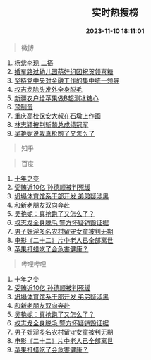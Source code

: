 <div align="center"><h2>实时热搜榜</h2><h4>2023-11-10 18:11:01</h4></div>

> 微博  

1. [杨紫李现 二搭](https://s.weibo.com/weibo?q=%E6%9D%A8%E7%B4%AB%E6%9D%8E%E7%8E%B0%20%E4%BA%8C%E6%90%AD&t=31&band_rank=1&Refer=top)<br />
2. [婚车路过幼儿园萌娃组团祝贺领喜糖](https://s.weibo.com/weibo?q=%23%E5%A9%9A%E8%BD%A6%E8%B7%AF%E8%BF%87%E5%B9%BC%E5%84%BF%E5%9B%AD%E8%90%8C%E5%A8%83%E7%BB%84%E5%9B%A2%E7%A5%9D%E8%B4%BA%E9%A2%86%E5%96%9C%E7%B3%96%23&t=31&band_rank=2&Refer=top)<br />
3. [坚持党中央对金融工作的集中统一领导](https://s.weibo.com/weibo?q=%23%E5%9D%9A%E6%8C%81%E5%85%9A%E4%B8%AD%E5%A4%AE%E5%AF%B9%E9%87%91%E8%9E%8D%E5%B7%A5%E4%BD%9C%E7%9A%84%E9%9B%86%E4%B8%AD%E7%BB%9F%E4%B8%80%E9%A2%86%E5%AF%BC%23&t=31&band_rank=3&Refer=top)<br />
4. [权志龙除头发外全身脱毛](https://s.weibo.com/weibo?q=%23%E6%9D%83%E5%BF%97%E9%BE%99%E9%99%A4%E5%A4%B4%E5%8F%91%E5%A4%96%E5%85%A8%E8%BA%AB%E8%84%B1%E6%AF%9B%23&t=31&band_rank=4&Refer=top)<br />
5. [新疆农户给苹果做B超测冰糖心](https://s.weibo.com/weibo?q=%23%E6%96%B0%E7%96%86%E5%86%9C%E6%88%B7%E7%BB%99%E8%8B%B9%E6%9E%9C%E5%81%9AB%E8%B6%85%E6%B5%8B%E5%86%B0%E7%B3%96%E5%BF%83%23&t=31&band_rank=5&Refer=top)<br />
6. [预制蛋](https://s.weibo.com/weibo?q=%E9%A2%84%E5%88%B6%E8%9B%8B&t=31&band_rank=6&Refer=top)<br />
7. [重庆高校保安大叔在石墩上作画](https://s.weibo.com/weibo?q=%23%E9%87%8D%E5%BA%86%E9%AB%98%E6%A0%A1%E4%BF%9D%E5%AE%89%E5%A4%A7%E5%8F%94%E5%9C%A8%E7%9F%B3%E5%A2%A9%E4%B8%8A%E4%BD%9C%E7%94%BB%23&t=31&band_rank=7&Refer=top)<br />
8. [林志颖披荆斩棘总成绩冠军](https://s.weibo.com/weibo?q=%23%E6%9E%97%E5%BF%97%E9%A2%96%E6%8A%AB%E8%8D%86%E6%96%A9%E6%A3%98%E6%80%BB%E6%88%90%E7%BB%A9%E5%86%A0%E5%86%9B%23&t=31&band_rank=8&Refer=top)<br />
9. [吴艳妮说我真抢跑了又怎么了](https://s.weibo.com/weibo?q=%23%E5%90%B4%E8%89%B3%E5%A6%AE%E8%AF%B4%E6%88%91%E7%9C%9F%E6%8A%A2%E8%B7%91%E4%BA%86%E5%8F%88%E6%80%8E%E4%B9%88%E4%BA%86%23&t=31&band_rank=9&Refer=top)<br />

> 知乎  


> 百度  

1. [十年之变](https://www.baidu.com/s?wd=%E5%8D%81%E5%B9%B4%E4%B9%8B%E5%8F%98&sa=fyb_news&rsv_dl=fyb_news)<br />
2. [受贿近10亿 孙德顺被判死缓](https://www.baidu.com/s?wd=%E5%8F%97%E8%B4%BF%E8%BF%9110%E4%BA%BF+%E5%AD%99%E5%BE%B7%E9%A1%BA%E8%A2%AB%E5%88%A4%E6%AD%BB%E7%BC%93&sa=fyb_news&rsv_dl=fyb_news)<br />
3. [坍塌体育馆系干部开发 弟弟疑涉黑](https://www.baidu.com/s?wd=%E5%9D%8D%E5%A1%8C%E4%BD%93%E8%82%B2%E9%A6%86%E7%B3%BB%E5%B9%B2%E9%83%A8%E5%BC%80%E5%8F%91+%E5%BC%9F%E5%BC%9F%E7%96%91%E6%B6%89%E9%BB%91&sa=fyb_news&rsv_dl=fyb_news)<br />
4. [和新老朋友双向奔赴](https://www.baidu.com/s?wd=%E5%92%8C%E6%96%B0%E8%80%81%E6%9C%8B%E5%8F%8B%E5%8F%8C%E5%90%91%E5%A5%94%E8%B5%B4&sa=fyb_news&rsv_dl=fyb_news)<br />
5. [吴艳妮：真抢跑了又怎么了？](https://www.baidu.com/s?wd=%E5%90%B4%E8%89%B3%E5%A6%AE%EF%BC%9A%E7%9C%9F%E6%8A%A2%E8%B7%91%E4%BA%86%E5%8F%88%E6%80%8E%E4%B9%88%E4%BA%86%EF%BC%9F&sa=fyb_news&rsv_dl=fyb_news)<br />
6. [权志龙全身脱毛 警方怀疑销毁证据](https://www.baidu.com/s?wd=%E6%9D%83%E5%BF%97%E9%BE%99%E5%85%A8%E8%BA%AB%E8%84%B1%E6%AF%9B+%E8%AD%A6%E6%96%B9%E6%80%80%E7%96%91%E9%94%80%E6%AF%81%E8%AF%81%E6%8D%AE&sa=fyb_news&rsv_dl=fyb_news)<br />
7. [男子奸淫多名农村留守女童被判无期](https://www.baidu.com/s?wd=%E7%94%B7%E5%AD%90%E5%A5%B8%E6%B7%AB%E5%A4%9A%E5%90%8D%E5%86%9C%E6%9D%91%E7%95%99%E5%AE%88%E5%A5%B3%E7%AB%A5%E8%A2%AB%E5%88%A4%E6%97%A0%E6%9C%9F&sa=fyb_news&rsv_dl=fyb_news)<br />
8. [电影《二十二》片中老人已全部离世](https://www.baidu.com/s?wd=%E7%94%B5%E5%BD%B1%E3%80%8A%E4%BA%8C%E5%8D%81%E4%BA%8C%E3%80%8B%E7%89%87%E4%B8%AD%E8%80%81%E4%BA%BA%E5%B7%B2%E5%85%A8%E9%83%A8%E7%A6%BB%E4%B8%96&sa=fyb_news&rsv_dl=fyb_news)<br />
9. [苹果打蜡吃了会危害健康？](https://www.baidu.com/s?wd=%E8%8B%B9%E6%9E%9C%E6%89%93%E8%9C%A1%E5%90%83%E4%BA%86%E4%BC%9A%E5%8D%B1%E5%AE%B3%E5%81%A5%E5%BA%B7%EF%BC%9F&sa=fyb_news&rsv_dl=fyb_news)<br />

> 哔哩哔哩  

1. [十年之变](https://www.baidu.com/s?wd=%E5%8D%81%E5%B9%B4%E4%B9%8B%E5%8F%98&sa=fyb_news&rsv_dl=fyb_news)<br />
2. [受贿近10亿 孙德顺被判死缓](https://www.baidu.com/s?wd=%E5%8F%97%E8%B4%BF%E8%BF%9110%E4%BA%BF+%E5%AD%99%E5%BE%B7%E9%A1%BA%E8%A2%AB%E5%88%A4%E6%AD%BB%E7%BC%93&sa=fyb_news&rsv_dl=fyb_news)<br />
3. [坍塌体育馆系干部开发 弟弟疑涉黑](https://www.baidu.com/s?wd=%E5%9D%8D%E5%A1%8C%E4%BD%93%E8%82%B2%E9%A6%86%E7%B3%BB%E5%B9%B2%E9%83%A8%E5%BC%80%E5%8F%91+%E5%BC%9F%E5%BC%9F%E7%96%91%E6%B6%89%E9%BB%91&sa=fyb_news&rsv_dl=fyb_news)<br />
4. [和新老朋友双向奔赴](https://www.baidu.com/s?wd=%E5%92%8C%E6%96%B0%E8%80%81%E6%9C%8B%E5%8F%8B%E5%8F%8C%E5%90%91%E5%A5%94%E8%B5%B4&sa=fyb_news&rsv_dl=fyb_news)<br />
5. [吴艳妮：真抢跑了又怎么了？](https://www.baidu.com/s?wd=%E5%90%B4%E8%89%B3%E5%A6%AE%EF%BC%9A%E7%9C%9F%E6%8A%A2%E8%B7%91%E4%BA%86%E5%8F%88%E6%80%8E%E4%B9%88%E4%BA%86%EF%BC%9F&sa=fyb_news&rsv_dl=fyb_news)<br />
6. [权志龙全身脱毛 警方怀疑销毁证据](https://www.baidu.com/s?wd=%E6%9D%83%E5%BF%97%E9%BE%99%E5%85%A8%E8%BA%AB%E8%84%B1%E6%AF%9B+%E8%AD%A6%E6%96%B9%E6%80%80%E7%96%91%E9%94%80%E6%AF%81%E8%AF%81%E6%8D%AE&sa=fyb_news&rsv_dl=fyb_news)<br />
7. [男子奸淫多名农村留守女童被判无期](https://www.baidu.com/s?wd=%E7%94%B7%E5%AD%90%E5%A5%B8%E6%B7%AB%E5%A4%9A%E5%90%8D%E5%86%9C%E6%9D%91%E7%95%99%E5%AE%88%E5%A5%B3%E7%AB%A5%E8%A2%AB%E5%88%A4%E6%97%A0%E6%9C%9F&sa=fyb_news&rsv_dl=fyb_news)<br />
8. [电影《二十二》片中老人已全部离世](https://www.baidu.com/s?wd=%E7%94%B5%E5%BD%B1%E3%80%8A%E4%BA%8C%E5%8D%81%E4%BA%8C%E3%80%8B%E7%89%87%E4%B8%AD%E8%80%81%E4%BA%BA%E5%B7%B2%E5%85%A8%E9%83%A8%E7%A6%BB%E4%B8%96&sa=fyb_news&rsv_dl=fyb_news)<br />
9. [苹果打蜡吃了会危害健康？](https://www.baidu.com/s?wd=%E8%8B%B9%E6%9E%9C%E6%89%93%E8%9C%A1%E5%90%83%E4%BA%86%E4%BC%9A%E5%8D%B1%E5%AE%B3%E5%81%A5%E5%BA%B7%EF%BC%9F&sa=fyb_news&rsv_dl=fyb_news)<br />

